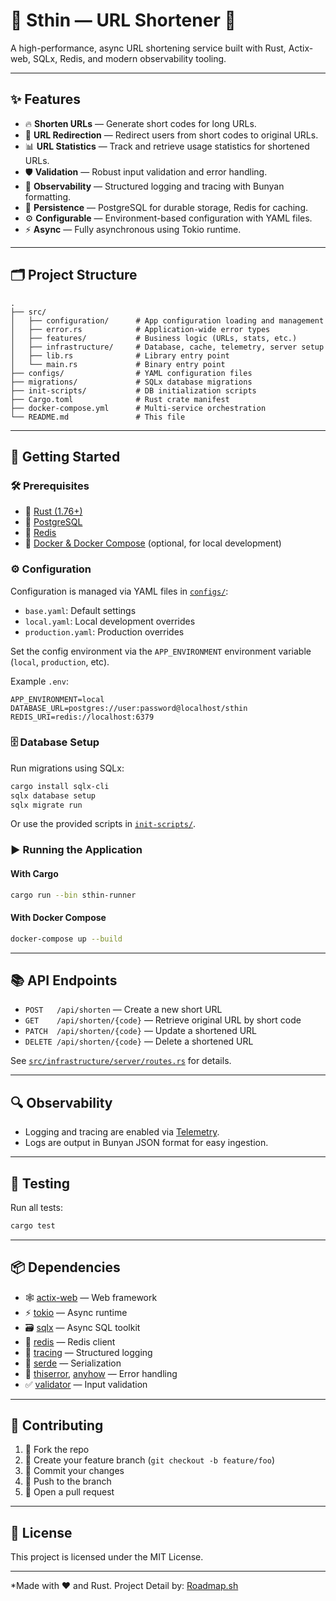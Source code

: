 # 🔗 Sthin — URL Shortener 🚀

A high-performance, async URL shortening service built with Rust, Actix-web, SQLx, Redis, and modern observability tooling.

---

## ✨ Features

- 🔥 **Shorten URLs** — Generate short codes for long URLs.
- 🚦 **URL Redirection** — Redirect users from short codes to original URLs.
- 📊 **URL Statistics** — Track and retrieve usage statistics for shortened URLs.
- 🛡️ **Validation** — Robust input validation and error handling.
- 👀 **Observability** — Structured logging and tracing with Bunyan formatting.
- 💾 **Persistence** — PostgreSQL for durable storage, Redis for caching.
- ⚙️ **Configurable** — Environment-based configuration with YAML files.
- ⚡ **Async** — Fully asynchronous using Tokio runtime.

---

## 🗂️ Project Structure

```
.
├── src/
│   ├── configuration/      # App configuration loading and management
│   ├── error.rs            # Application-wide error types
│   ├── features/           # Business logic (URLs, stats, etc.)
│   ├── infrastructure/     # Database, cache, telemetry, server setup
│   ├── lib.rs              # Library entry point
│   └── main.rs             # Binary entry point
├── configs/                # YAML configuration files
├── migrations/             # SQLx database migrations
├── init-scripts/           # DB initialization scripts
├── Cargo.toml              # Rust crate manifest
├── docker-compose.yml      # Multi-service orchestration
└── README.md               # This file
```

---

## 🚀 Getting Started

### 🛠️ Prerequisites

- 🦀 [Rust (1.76+)](https://rustup.rs/)
- 🐘 [PostgreSQL](https://www.postgresql.org/)
- 🐳 [Redis](https://redis.io/)
- 🐋 [Docker & Docker Compose](https://docs.docker.com/compose/) (optional, for local development)

### ⚙️ Configuration

Configuration is managed via YAML files in [`configs/`](configs/):

- `base.yaml`: Default settings
- `local.yaml`: Local development overrides
- `production.yaml`: Production overrides

Set the config environment via the `APP_ENVIRONMENT` environment variable (`local`, `production`, etc).

Example `.env`:

```
APP_ENVIRONMENT=local
DATABASE_URL=postgres://user:password@localhost/sthin
REDIS_URI=redis://localhost:6379
```

### 🗄️ Database Setup

Run migrations using SQLx:

```sh
cargo install sqlx-cli
sqlx database setup
sqlx migrate run
```

Or use the provided scripts in [`init-scripts/`](init-scripts/).

### ▶️ Running the Application

#### With Cargo

```sh
cargo run --bin sthin-runner
```

#### With Docker Compose

```sh
docker-compose up --build
```

---

## 📚 API Endpoints

- `POST   /api/shorten` — Create a new short URL
- `GET    /api/shorten/{code}` — Retrieve original URL by short code
- `PATCH  /api/shorten/{code}` — Update a shortened URL
- `DELETE /api/shorten/{code}` — Delete a shortened URL

See [`src/infrastructure/server/routes.rs`](src/infrastructure/server/routes.rs) for details.

---

## 🔍 Observability

- Logging and tracing are enabled via [Telemetry](src/infrastructure/telemetry/telemetry.rs).
- Logs are output in Bunyan JSON format for easy ingestion.

---

## 🧪 Testing

Run all tests:

```sh
cargo test
```

---

## 📦 Dependencies

- 🕸️ [actix-web](https://crates.io/crates/actix-web) — Web framework
- ⚡ [tokio](https://crates.io/crates/tokio) — Async runtime
- 🗃️ [sqlx](https://crates.io/crates/sqlx) — Async SQL toolkit
- 🧠 [redis](https://crates.io/crates/redis) — Redis client
- 📝 [tracing](https://crates.io/crates/tracing) — Structured logging
- 🔄 [serde](https://crates.io/crates/serde) — Serialization
- 🛑 [thiserror](https://crates.io/crates/thiserror), [anyhow](https://crates.io/crates/anyhow) — Error handling
- ✅ [validator](https://crates.io/crates/validator) — Input validation

---

## 🤝 Contributing

1. 🍴 Fork the repo
2. 🌱 Create your feature branch (`git checkout -b feature/foo`)
3. 💾 Commit your changes
4. 🚀 Push to the branch
5. 📝 Open a pull request

---

## 📄 License

This project is licensed under the MIT License.

---

\*Made with ❤️ and Rust. Project Detail by: [Roadmap.sh](https://roadmap.sh/projects/url-shortening-service)
